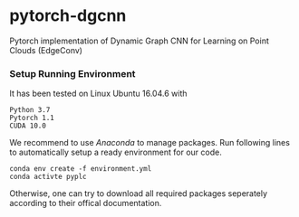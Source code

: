 # pytorch-dgcnn
Pytorch implementation of Dynamic Graph CNN for Learning on Point Clouds (EdgeConv)

### Setup Running Environment
It has been tested on Linux Ubuntu 16.04.6 with 
````
Python 3.7
Pytorch 1.1
CUDA 10.0
````
We recommend to use *Anaconda* to manage packages. Run following lines to automatically setup a ready environment for our code.
````
conda env create -f environment.yml
conda activte pyplc
````
Otherwise, one can try to download all required packages seperately according to their offical documentation.
